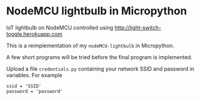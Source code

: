 # NodeMCU lightbulb in Micropython

IoT lightbulb on NodeMCU controlled using http://light-switch-toggle.herokuapp.com


This is a reimplementation of my `nodeMCU-lightbulb` in Micropython. 


A few short programs will be tried before the final program is implemented. 

Upload a file `credentials.py` containing your network SSID and password in variables. For example

```
ssid = 'SSID'
password = 'password'
``` 